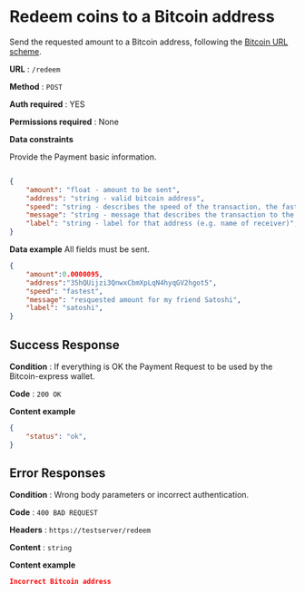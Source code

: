 # Redeem coins to a Bitcoin address

Send the requested amount to a Bitcoin address, following the [Bitcoin URL scheme](https://en.bitcoin.it/wiki/BIP_0021).

**URL** : `/redeem`

**Method** : `POST`

**Auth required** : YES

**Permissions required** : None

**Data constraints**

Provide the Payment basic information.

```json

{
    "amount": "float - amount to be sent",
    "address": "string - valid bitcoin address",
    "speed": "string - describes the speed of the transaction, the faster the higher the fees are",
    "message": "string - message that describes the transaction to the user",
    "label": "string - label for that address (e.g. name of receiver)",
}
```

**Data example** All fields must be sent.

```json
{
    "amount":0.0000095,
    "address":"35hQUijzi3QnwxCbmXpLqN4hyqGV2hgot5",
    "speed": "fastest",
    "message": "resquested amount for my friend Satoshi",
    "label": "satoshi",
}
```

## Success Response

**Condition** : If everything is OK the Payment Request to be used by the Bitcoin-express wallet.

**Code** : `200 OK`

**Content example**

```json
{
    "status": "ok",
}
```

## Error Responses

**Condition** : Wrong body parameters or incorrect authentication.

**Code** : `400 BAD REQUEST`

**Headers** : `https://testserver/redeem`

**Content** : `string`

**Content example**

```json
Incorrect Bitcoin address
```
